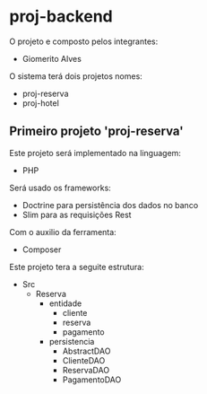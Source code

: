 # proj-backend

O projeto e composto pelos integrantes:

- Giomerito Alves

O sistema terá dois projetos nomes:

- proj-reserva
- proj-hotel

## Primeiro projeto 'proj-reserva'

Este projeto será implementado na linguagem:

- PHP

Será usado os frameworks:

- Doctrine para persistência dos dados no banco
- Slim para as requisições Rest

Com o auxilio da ferramenta:

- Composer

Este projeto tera a seguite estrutura:

- Src
  - Reserva
    - entidade
      - cliente
      - reserva
      - pagamento
    - persistencia
      - AbstractDAO
      - ClienteDAO
      - ReservaDAO
      - PagamentoDAO
